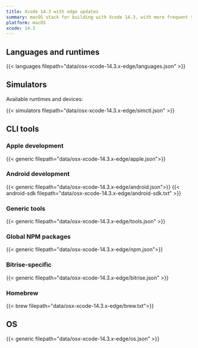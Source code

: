 ```yaml
---
title: Xcode 14.3 with edge updates
summary: macOS stack for building with Xcode 14.3, with more frequent tool updates than the normal Xcode 14.3 stack
platform: macOS
xcode: 14.3
---
```


## Languages and runtimes

{{< languages filepath="data/osx-xcode-14.3.x-edge/languages.json" >}}

## Simulators

Available runtimes and devices:

{{< simulators filepath="data/osx-xcode-14.3.x-edge/simctl.json" >}}

## CLI tools

### Apple development

{{< generic filepath="data/osx-xcode-14.3.x-edge/apple.json">}}

### Android development

{{< generic filepath="data/osx-xcode-14.3.x-edge/android.json">}}
{{< android-sdk filepath="data/osx-xcode-14.3.x-edge/android-sdk.txt" >}}

### Generic tools

{{< generic filepath="data/osx-xcode-14.3.x-edge/tools.json" >}}

### Global NPM packages

{{< generic filepath="data/osx-xcode-14.3.x-edge/npm.json">}}

### Bitrise-specific

{{< generic filepath="data/osx-xcode-14.3.x-edge/bitrise.json" >}}

### Homebrew

{{< brew filepath="data/osx-xcode-14.3.x-edge/brew.txt">}}

## OS

{{< generic filepath="data/osx-xcode-14.3.x-edge/os.json" >}}

